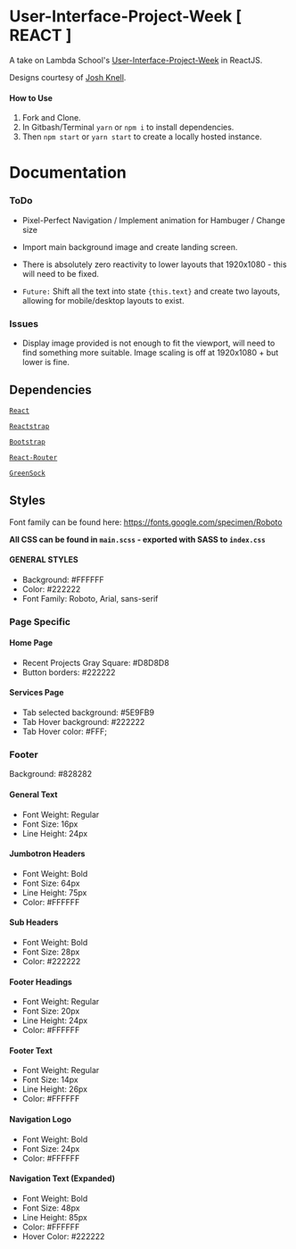 # User-Interface-Project-Week [ REACT ]

A take on Lambda School's [User-Interface-Project-Week](https://github.com/LambdaSchool/User-Interface-Project-Week) in ReactJS.

Designs courtesy of [Josh Knell](https://github.com/BigKnell).

#### How to Use

1.  Fork and Clone.
2.  In Gitbash/Terminal `yarn` or `npm i` to install dependencies.
3.  Then `npm start` or `yarn start` to create a locally hosted instance.

# Documentation

### ToDo

- Pixel-Perfect Navigation / Implement animation for Hambuger / Change size

- Import main background image and create landing screen.

- There is absolutely zero reactivity to lower layouts that 1920x1080 - this will need to be fixed.

- `Future:` Shift all the text into state `{this.text}` and create two layouts, allowing for mobile/desktop layouts to exist.

### Issues

- Display image provided is not enough to fit the viewport, will need to find something more suitable. Image scaling is off at 1920x1080 + but lower is fine.

## Dependencies

[`React`](https://reactjs.org/)

[`Reactstrap`](https://reactstrap.github.io/)

[`Bootstrap`](https://getbootstrap.com/)

[`React-Router`](https://github.com/ReactTraining/react-router)

[`GreenSock`](https://greensock.com/)

## Styles

Font family can be found here: https://fonts.google.com/specimen/Roboto

**All CSS can be found in `main.scss` - exported with SASS to `index.css`**

#### GENERAL STYLES

- Background: #FFFFFF
- Color: #222222
- Font Family: Roboto, Arial, sans-serif

### Page Specific

#### Home Page

- Recent Projects Gray Square: #D8D8D8
- Button borders: #222222

#### Services Page

- Tab selected background: #5E9FB9
- Tab Hover background: #222222
- Tab Hover color: #FFF;

### Footer

Background: #828282

#### General Text

- Font Weight: Regular
- Font Size: 16px
- Line Height: 24px

#### Jumbotron Headers

- Font Weight: Bold
- Font Size: 64px
- Line Height: 75px
- Color: #FFFFFF

#### Sub Headers

- Font Weight: Bold
- Font Size: 28px
- Color: #222222

#### Footer Headings

- Font Weight: Regular
- Font Size: 20px
- Line Height: 24px
- Color: #FFFFFF

#### Footer Text

- Font Weight: Regular
- Font Size: 14px
- Line Height: 26px
- Color: #FFFFFF

#### Navigation Logo

- Font Weight: Bold
- Font Size: 24px
- Color: #FFFFFF

#### Navigation Text (Expanded)

- Font Weight: Bold
- Font Size: 48px
- Line Height: 85px
- Color: #FFFFFF
- Hover Color: #222222
